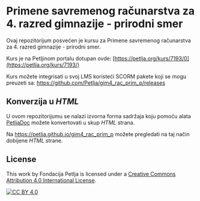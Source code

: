 # Primene savremenog računarstva za 4. razred gimnazije - prirodni smer

Ovaj repozitorijum posvećen je kursu za Primene savremenog računarstva za 4. razred gimnazije - prirodni smer. 

Kurs je na Petljinom portalu dotupan ovde: [https://petlja.org/kurs/7193/0](https://petlja.org/kurs/7193/)

Kurs možete integrisati u svoj LMS koristeći SCORM pakete koji se mogu preuzeti sa: https://github.com/Petlja/gim4_rac_prim_p/releases

## Konverzija u *HTML*

U ovom repozitorijumu se nalazi izvorna forma sadržaja koju pomoću alata [PetljaDoc](https://github.com/Petlja/PetljaDoc) možete konvertovati u skup *HTML* strana.

Na https://petlja.github.io/gim4_rac_prim_p možete pregledati na taj način dobijene *HTML* strane.

## License

This work by Fondacija Petlja is licensed under a
[Creative Commons Attribution 4.0 International License][cc-by].

[![CC BY 4.0][cc-by-image]][cc-by]

[cc-by]: http://creativecommons.org/licenses/by/4.0/
[cc-by-image]: https://i.creativecommons.org/l/by/4.0/88x31.png

